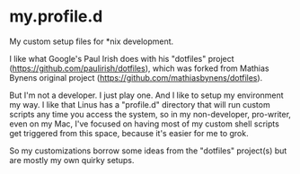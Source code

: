 my.profile.d
============

My custom setup files for *nix development.

I like what Google's Paul Irish does with his "dotfiles" project (https://github.com/paulirish/dotfiles), which was forked from Mathias Bynens original project (https://github.com/mathiasbynens/dotfiles).

But I'm not a developer. I just play one. And I like to setup my environment my way. I like that Linus has a "profile.d" directory that will run custom scripts any time you access the system, so in my non-developer, pro-writer, even on my Mac, I've focused on having most of my custom shell scripts get triggered from this space, because it's easier for me to grok.

So my customizations borrow some ideas from the "dotfiles" project(s) but are mostly my own quirky setups.

